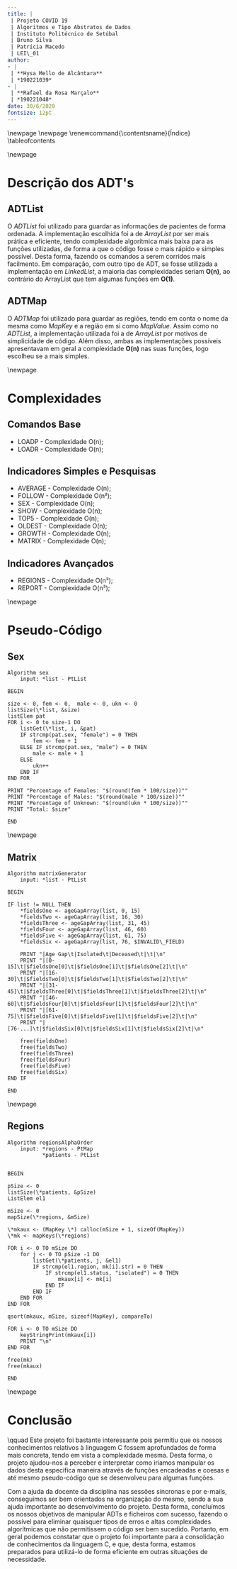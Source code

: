 ```yaml
---
title: |
 | Projeto COVID 19
 | Algoritmos e Tipo Abstratos de Dados
 | Instituto Politécnico de Setúbal
 | Bruno Silva
 | Patrícia Macedo
 | LEI\_01
author:
- |
 | **Hysa Mello de Alcântara**
 | *190221039*
- |
 | **Rafael da Rosa Marçalo**
 | *190221048*
date: 30/6/2020
fontsize: 12pt
---
```


\newpage
\newpage
\renewcommand{\contentsname}{Índice}
\tableofcontents

\newpage
# Descrição dos ADT's
## ADTList
O *ADTList* foi utilizado para guardar as informações de pacientes de forma ordenada. A implementação escolhida foi a de *ArrayList* por ser mais prática e eficiente, tendo complexidade algorítmica mais baixa para as funções utilizadas, de forma a que o código fosse o mais rápido e simples possível. Desta forma, fazendo os comandos a serem corridos mais facilmento. Em comparação, com outro tipo de ADT, se fosse utilizada a implementação em *LinkedList*, a maioria das complexidades seriam **O(n)**, ao contrário do ArrayList que tem algumas funções em **O(1)**.

## ADTMap
O *ADTMap* foi utilizado para guardar as regiões, tendo em conta o nome da mesma como *MapKey* e a região em si como *MapValue*. Assim como no *ADTList*, a implementação utilizada foi a de *ArrayList* por motivos de simplicidade de código. Além disso, ambas as implementações possíveis apresentavam em geral a complexidade **O(n)** nas suas funções, logo escolheu se a mais simples.

\newpage
# Complexidades
## Comandos Base
* LOADP - Complexidade O(n);
* LOADR - Complexidade O(n);

## Indicadores Simples e Pesquisas
* AVERAGE - Complexidade O(n);
* FOLLOW - Complexidade O(n²);
* SEX - Complexidade O(n);
* SHOW - Complexidade O(n);
* TOP5 - Complexidade O(n);
* OLDEST - Complexidade O(n);
* GROWTH - Complexidade O(n);
* MATRIX - Complexidade O(n);

## Indicadores Avançados
* REGIONS - Complexidade O(n²);
* REPORT - Complexidade O(n³);

\newpage
# Pseudo-Código
## Sex
```
Algorithm sex
	input: *list - PtList

BEGIN

size <- 0, fem <- 0,  male <- 0, ukn <- 0
listSize(\*list, &size)
listElem pat
FOR i <- 0 to size-1 DO
	listGet(\*list, i, &pat)
	IF strcmp(pat.sex, "female") = 0 THEN
		fem <- fem + 1
	ELSE IF strcmp(pat.sex, "male") = 0 THEN
		male <- male + 1
	ELSE
		ukn++
	END IF
END FOR

PRINT "Percentage of Females: "$(round(fem * 100/size))""
PRINT "Percentage of Males: "$(round(male * 100/size))""
PRINT "Percentage of Unknown: "$(round(ukn * 100/size))""
PRINT "Total: $size"

END
```
\newpage
## Matrix
```
Algorithm matrixGenerator
	input: *list - PtList

BEGIN

IF list != NULL THEN
	*fieldsOne <- ageGapArray(list, 0, 15)
	*fieldsTwo <- ageGapArray(list, 16, 30)
	*fieldsThree <- ageGapArray(list, 31, 45)
	*fieldsFour <- ageGapArray(list, 46, 60)
	*fieldsFive <- ageGapArray(list, 61, 75)
	*fieldsSix <- ageGapArray(list, 76, $INVALID\_FIELD)

	PRINT "|Age Gap\t|Isolated\t|Deceased\t|\t|\n"
	PRINT "|[0-15]\t|$fieldsOne[0]\t|$fieldsOne[1]\t|$fieldsOne[2]\t|\n"
	PRINT "|[16-30]\t|$fieldsTwo[0]\t|$fieldsTwo[1]\t|$fieldsTwo[2]\t|\n"
	PRINT "|[31-45]\t|$fieldsThree[0]\t|$fieldsThree[1]\t|$fieldsThree[2]\t|\n"
	PRINT "|[46-60]\t|$fieldsFour[0]\t|$fieldsFour[1]\t|$fieldsFour[2]\t|\n"
	PRINT "|[61-75]\t|$fieldsFive[0]\t|$fieldsFive[1]\t|$fieldsFive[2]\t|\n"
	PRINT "|[76-...]\t|$fieldsSix[0]\t|$fieldsSix[1]\t|$fieldsSix[2]\t|\n"

	free(fieldsOne)
	free(fieldsTwo)
	free(fieldsThree)
	free(fieldsFour)
	free(fieldsFive)
	free(fieldsSix)
END IF

END
```

\newpage
## Regions
```
Algorithm regionsAlphaOrder
	input: *regions - PtMap
	       *patients - PtList


BEGIN

pSize <- 0
listSize(\*patients, &pSize)
ListElem el1

mSize <- 0
mapSize(\*regions, &mSize)

\*mkaux <- (MapKey \*) calloc(mSize + 1, sizeOf(MapKey))
\*mk <- mapKeys(\*regions)

FOR i <- 0 TO mSize DO
	for j <- 0 TO pSize -1 DO
		listGet(\*patients, j, &el1)
		IF strcmp(el1.region, mk[i].str) = 0 THEN
			IF strcmp(el1.status, "isolated") = 0 THEN
				mkaux[i] <- mk[i]
			END IF
		END IF
	END FOR
END FOR

qsort(mkaux, mSize, sizeof(MapKey), compareTo)

FOR i <- 0 TO mSize DO
	keyStringPrint(mkaux[i])
	PRINT "\n"
END FOR

free(mk)
free(mkaux)

END
```

\newpage
# Conclusão

\qquad Este projeto foi bastante interessante pois permitiu que os nossos conhecimentos relativos à linguagem C fossem aprofundados de forma mais concreta, tendo em vista a complexidade mesma. Desta forma, o projeto ajudou-nos a perceber e interpretar como iríamos manipular os dados desta específica maneira através de funções encadeadas e coesas e até mesmo pseudo-código que se desenvolveu para algumas funções.

Com a ajuda da  docente da disciplina nas sessões síncronas e por e-mails, conseguimos ser bem orientados na organização do mesmo, sendo a sua ajuda importante ao desenvolvimento do projeto. Desta forma, concluímos os nossos objetivos de manipular ADTs e ficheiros com sucesso, fazendo o possível para eliminar quaisquer tipos de erros e altas complexidades algorítmicas que não permitissem o código ser bem sucedido. Portanto, em geral podemos constatar que o projeto foi importante para a consolidação de conhecimentos da linguagem C, e que, desta forma, estamos preparados para utilizá-lo de forma eficiente em outras situações de necessidade.
